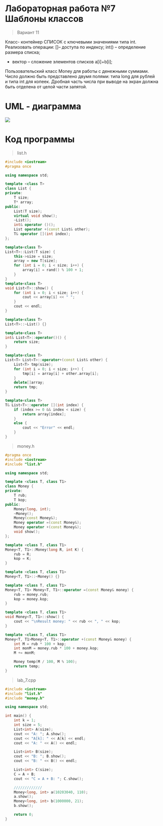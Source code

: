 # Лабораторная работа №7 Шаблоны классов

>Вариант 11

Класс- контейнер СПИСОК с ключевыми значениями типа int. Реализовать операции:
[]– доступа по индексу;
int() – определение размера списка;
+ вектор – сложение элементов списков a[i]+b[i];

Пользовательский класс Money для работы с денежными суммами. Число должно быть представлено двумя полями: типа long для рублей и типа int для копеек.
Дробная часть числа при выводе на экран должна быть отделена от целой части запятой.

# UML - диаграмма

![](https://sun9-5.userapi.com/impg/K_Afe49z-EnjwD9LqxhiehOpGDXoT-xvFAEpoA/trmV_ywvXr0.jpg?size=1620x2160&quality=95&sign=1adda2f5cdb80254f7269b28a05621fe&type=album)

#  Код программы 

>list.h

```cpp
#include <iostream>
#pragma once

using namespace std;

template <class T>
class List {
private:
	T size;
	T* array;
public:
	List(T size);
	virtual void show();
	~List();
	int& operator ()();
	List operator +(const List& other);
	T& operator [](int index);
};

template<class T>
List<T>::List(T size) {
	this->size = size;
	array = new T[size];
	for (int i = 0; i < size; i++) {
		array[i] = rand() % 100 + 1;
	}
}
template<class T>
void List<T>::show() {
	for (int i = 0; i < size; i++) {
		cout << array[i] << " ";
	}
	cout << endl;
}

template<class T>
List<T>::~List() {}

template<class T>
int& List<T>::operator()() {
	return size;
}

template<class T>
List<T> List<T>::operator+(const List& other) {
	List<T> tmp(size);
	for (int i = 0; i < size; i++) {
		tmp[i] = array[i] + other.array[i];
	}
	delete[]array;
	return tmp;
}

template<class T>
T& List<T>::operator [](int index) {
	if (index >= 0 && index < size) {
		return array[index];
	}
	else {
		cout << "Error" << endl;
	}
}
```

>money.h

```cpp
#pragma once
#include <iostream>
#include "list.h"

using namespace std;

template <class T, class T1>
class Money {
private:
	T rub;
	T kop;
public:
	Money(long, int);
	~Money();
	Money(const Money&);
	Money operator =(const Money&);
	Money operator +(const Money&);
	void show();
};

template <class T, class T1>
Money<T, T1>::Money(long R, int K) {
	rub = R;
	kop = K;
}

template <class T, class T1>
Money<T, T1>::~Money() {}

template <class T, class T1>
Money<T, T1> Money<T, T1>::operator =(const Money& money) {
	rub = money.rub;
	kop = money.kop;
}

template <class T, class T1>
void Money<T, T1>::show() {
	cout << "\nResult money: " << rub << ", " << kop;
}

template <class T, class T1>
Money<T, T1>Money<T, T1>::operator +(const Money& money) {
	int M = rub * 100 + kop;
	int monM = money.rub * 100 + money.kop;
	M += monM;

	Money temp(M / 100, M % 100);
	return temp;
}
```

>lab_7.cpp

```cpp
#include <iostream>
#include "list.h"
#include "money.h"

using namespace std;

int main() {
	int k = 1;
	int size = 5;
	List<int> A(size);
	cout << "A: "; A.show();
	cout << "A[k]: " << A[k] << endl;
	cout << "A: " << A() << endl;

	List<int> B(size);
	cout << "B: "; B.show();
	cout << "B: " << B() << endl;

	List<int> C(size);
	C = A + B;
	cout << "C = A + B: "; C.show();

	/////////////
	Money<long, int> a(10203040, 110);
	a.show();
	Money<long, int> b(1000000, 21);
	b.show();

	return 0;
}

```



	

	
```
